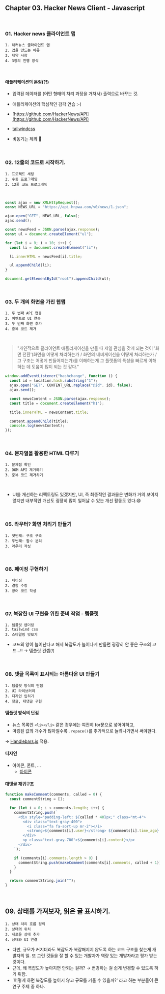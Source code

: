 ## Chapter 03. Hacker News Client - Javascript

<br />

### 01. Hacker news 클라이언트 앱

```
1. 해커뉴스 클라이언트 앱
2. 앱을 만드는 이유
3. 제약 사항
4. 3장의 진행 방식
```

<br /> 

#### 애플리케이션의 본질(?!)

- 입력된 데이터를 (어떤 형태의 처리 과정을 거쳐서) 출력으로 바꾸는 것.
- 애플리케이션의 핵심적인 감각 연습 :-)

- [https://github.com/HackerNews/API](https://github.com/HackerNews/API)
- [tailwindcss](https://tailwindcss.com/)
- 비동기는 제외 🥲

<br />

### 02. 12줄의 코드로 시작하기.

```
1. 프로젝트 세팅
2. 수동 프로그래밍
3. 12줄 코드 프로그래밍
```

<br />

```js
const ajax = new XMLHttpRequest();
const NEWS_URL = "https://api.hnpwa.com/v0/news/1.json";

ajax.open("GET", NEWS_URL, false);
ajax.send();

const newsFeed = JSON.parse(ajax.response);
const ul = document.createElement("ul");

for (let i = 0; i < 10; i++) {
  const li = document.createElement("li");

  li.innerHTML = newsFeed[i].title;

  ul.appendChild(li);
}

document.getElementById("root").appendChild(ul);
```

<br />

### 03. 두 개의 화면을 가진 웹앱

```
1. 두 번째 API 연동
2. 이벤트로 UI 연동
3. 두 번째 화면 추가
4. 중복 코드 제거
```

<br />

> "개인적으로 클라이언트 애플리케이션을 만들 때 제일 관심을 갖게 되는 것이 '화면 전환'(화면을 어떻게 처리하는가 / 화면의 네비게이션을 어떻게 처리하는가 / 그 구조는 어떻게 만들어지는가)를 이해하는게 그 플랫폼의 특성을 빠르게 이해하는 데 도움이 많이 되는 것 같다."

  ```javascript
  window.addEventListener("hashchange", function () {
    const id = location.hash.substring("1");
    ajax.open("GET", CONTENT_URL.replace("@id", id), false);
    ajax.send();

    const newsContent = JSON.parse(ajax.response);
    const title = document.createElement("h1");

    title.innerHTML = newsContent.title;

    content.appendChild(title);
    console.log(newsContent);
  });
  ```

<br />

### 04. 문자열을 활용한 HTML 다루기

```
1. 문제점 확인
2. DOM API 제거하기
3. 중복 코드 제거하기
```

<br />

- UI를 개선하는 리팩토링도 있겠지만, UI, 즉 최종적인 결과물은 변화가 거의 보이지 않지만 내부적인 개선도 굉장히 많이 일어날 수 있는 개선 활동도 있다.😄

<br />

### 05. 라우터? 화면 처리기 만들기

```
1. 첫번째: 구조 구축
2. 두번째: 함수 분리
3. 라우터 작성
```

<br />

### 06. 페이징 구현하기

```
1. 페이징
2. 결함 수정
3. 방어 코드 작성
```

<br />

### 07. 복잡한 UI 구현을 위한 준비 작업 - 템플릿

```
1. 템플릿 렌더링
2. tailwind css
3. 스타일링 맛보기
```

- 코드의 양이 늘어난다고 해서 복잡도가 늘어나게 만들면 굉장히 안 좋은 구조의 코드...!! → 템플릿 컨셉(!)

<br />

### 08. 댓글 목록이 표시되는 아름다운 UI 만들기

```
1. 템플릿 방식의 단점
2. UI 라이브러리
3. 디자인 입히기
4. 댓글, 대댓글 구현
```

#### 템플릿 방식의 단점

- 뉴스 목록인 `<li></li>` 같은 경우에는 여전히 for문으로 넣어야하고,
- 마킹된 값의 개수가 많아질수록 `.repace()`를 추가적으로 늘려나가면서 써야한다.

→ [Handlebars.js](https://handlebarsjs.com/) 적용.

#### 디자인

- 아이콘, 폰트, ...
  - [아이콘](https://fontawesome.com/)

#### 대댓글 재귀구조

```js
function makeComment(comments, called = 0) {
  const commentString = [];

  for (let i = 0; i < comments.length; i++) {
    commentString.push(`
      <div style="padding-left: ${called * 40}px;" class="mt-4">
        <div class="text-gray-400">
          <i class="fa fa-sort-up mr-2"></i>
          <strong>${comments[i].user}</strong> ${comments[i].time_ago}
        </div>
        <p class="text-gray-700">${comments[i].content}</p>
      </div>      
    `);

    if (comments[i].comments.length > 0) {
      commentString.push(makeComment(comments[i].comments, called + 1));
    }
  }

  return commentString.join("");
}
```

<br />

## 09. 상태를 가져보자, 읽은 글 표시하기.

```
1. 상태 처리 흐름 정의
2. 상태의 위치
3. 새로운 상태 추가
4. 상태와 UI 연결
```

- 다만, 규모가 커지더라도 복잡도가 복잡해지지 않도록 하는 코드 구조를 찾는게 개발자의 일. 또 그런 것들을 잘 할 수 있는 개발자가 역량 있는 개발자라고 평가 받는것이다.
- 근데, 왜 복잡도가 높아지면 안되는 걸까? → 변경하는 걸 쉽게 변경할 수 있도록 하기 위함.
- '어떻게 하면 복잡도를 높이지 않고 규모를 키울 수 있을까?' 라고 하는 부분들이 큰 연구 주제 중 하나.

